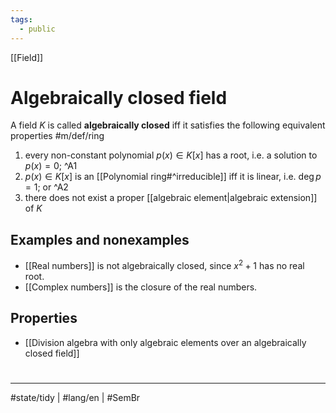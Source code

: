 ```yaml
---
tags:
  - public
---
```

[[Field]]
# Algebraically closed field

A field $K$ is called **algebraically closed** iff it satisfies the following equivalent properties #m/def/ring 

1. every non-constant polynomial $p(x) \in K[x]$  has a root, i.e. a solution to $p(x)=0$; ^A1
2. $p(x) \in K[x]$ is an [[Polynomial ring#^irreducible]] iff it is linear, i.e. $\deg p = 1$; or ^A2
3. there does not exist a proper [[algebraic element|algebraic extension]] of $K$

## Examples and nonexamples

- [[Real numbers]] is not algebraically closed, since $x^2 + 1$ has no real root.
- [[Complex numbers]] is the closure of the real numbers.

## Properties

- [[Division algebra with only algebraic elements over an algebraically closed field]]

#
---
#state/tidy | #lang/en | #SemBr
